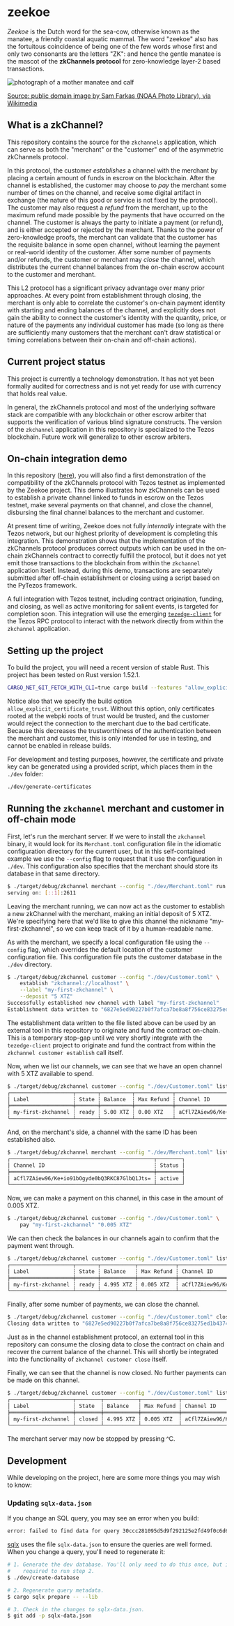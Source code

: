 # zeekoe

*Zeekoe* is the Dutch word for the sea-cow, otherwise known as the manatee, a friendly coastal
aquatic mammal. The word "zeekoe" also has the fortuitous coincidence of being one of the few words
whose first and only two consonants are the letters "ZK": and hence the gentle manatee is the mascot
of the **zkChannels protocol** for zero-knowledge layer-2 based transactions.

![photograph of a mother manatee and calf](https://upload.wikimedia.org/wikipedia/commons/thumb/d/da/Mother_manatee_and_calf.jpg/800px-Mother_manatee_and_calf.jpg)

[Source: public domain image by Sam Farkas (NOAA Photo Library), via Wikimedia](https://en.wikipedia.org/wiki/File:Mother_manatee_and_calf.jpg)

## What is a zkChannel?

This repository contains the source for the `zkchannels` application, which can serve as both the
"merchant" or the "customer" end of the asymmetric zkChannels protocol.

In this protocol, the customer *establishes* a channel with the merchant by placing a certain amount
of funds in escrow on the blockchain. After the channel is established, the customer may choose to
*pay* the merchant some number of times on the channel, and receive some digital artifact in
exchange (the nature of this good or service is not fixed by the protocol). The customer may also
request a *refund* from the merchant, up to the maximum refund made possible by the payments that
have occurred on the channel. The customer is always the party to initiate a payment (or refund),
and is either accepted or rejected by the merchant. Thanks to the power of zero-knowledge proofs,
the merchant can validate that the customer has the requisite balance in some open channel, without
learning the payment or real-world identity of the customer. After some number of payments and/or
refunds, the customer or merchant may *close* the channel, which distributes the current channel
balances from the on-chain escrow account to the customer and merchant.

This L2 protocol has a significant privacy advantage over many prior approaches. 
At every point from establishment through closing, the merchant is only able to
correlate the customer's on-chain payment identity with starting and ending balances of the channel,
and explicitly does not gain the ability to connect the customer's identity with the quantity,
price, or nature of the payments any individual customer has made (so long as there are sufficiently
many customers that the merchant can't draw statistical or timing correlations between their
on-chain and off-chain actions).

## Current project status

This project is currently a technology demonstration. It has not yet been formally audited for
correctness and is not yet ready for use with currency that holds real value.

In general, the zkChannels protocol and most of the underlying software stack are compatible with
any blockchain or other escrow arbiter that supports the verification of various blind signature
constructs. The version of the `zkchannel` application in this repository is specialized to the
Tezos blockchain. Future work will generalize to other escrow arbiters.

## On-chain integration demo

In this repository ([here](https://github.com/boltlabs-inc/zeekoe/blob/demo/pytezos-demo/README.md)), you will also find a first demonstration of the compatibility of
the zkChannels protocol with Tezos testnet as implemented by the Zeekoe project. This demo
illustrates how zkChannels can be used to establish a private channel linked to funds in escrow on
the Tezos testnet, make several payments on that channel, and close the channel, disbursing the
final channel balances to the merchant and customer.

At present time of writing, Zeekoe does not fully _internally_ integrate with the Tezos network, but
our highest priority of development is completing this integration. This demonstration shows that
the implementation of the zkChannels protocol produces correct outputs which can be used in the
on-chain zkChannels contract to correctly fulfill the protocol, but it does not yet emit those
transactions to the blockchain from within the `zkchannel` application itself. Instead, during this
demo, transactions are separately submitted after off-chain establishment or closing using a script
based on the PyTezos framework.

A full integration with Tezos testnet, including contract origination, funding, and closing, as
well as active monitoring for salient events, is targeted for completion soon. This integration will
use the emerging [`tezedge-client`](https://github.com/tezedge/tezedge-client) for the Tezos RPC
protocol to interact with the network directly from within the `zkchannel` application.

## Setting up the project

To build the project, you will need a recent version of stable Rust. This project has been tested on
Rust version 1.52.1.

```bash
CARGO_NET_GIT_FETCH_WITH_CLI=true cargo build --features "allow_explicit_certificate_trust"
```

Notice also that we specify the build option `allow_explicit_certificate_trust`. Without this
option, only certificates rooted at the webpki roots of trust would be trusted, and the customer
would reject the connection to the merchant due to the bad certificate. Because this decreases the
trustworthiness of the authentication between the merchant and customer, this is only intended for
use in testing, and cannot be enabled in release builds.

For development and testing purposes, however, the certificate and private key can be generated
using a provided script, which places them in the `./dev` folder:

```bash
./dev/generate-certificates
```

## Running the `zkchannel` merchant and customer in off-chain mode

First, let's run the merchant server. If we were to install the `zkchannel` binary, it would look
for its `Merchant.toml` configuration file in the idiomatic configuration directory for the current
user, but in this self-contained example we use the `--config` flag to request that it use the
configuration in `./dev`. This configuration also specifies that the merchant should store its
database in that same directory.

```bash
$ ./target/debug/zkchannel merchant --config "./dev/Merchant.toml" run
serving on: [::1]:2611
```

Leaving the merchant running, we can now act as the customer to establish a new zkChannel with
the merchant, making an initial deposit of 5 XTZ. We're specifying here that we'd like to give this
channel the nickname "my-first-zkchannel", so we can keep track of it by a human-readable name.

As with the merchant, we specify a local configuration file using the `--config` flag, which
overrides the default location of the customer configuration file. This configuration file puts the
customer database in the `./dev` directory.

```bash
$ ./target/debug/zkchannel customer --config "./dev/Customer.toml" \
    establish "zkchannel://localhost" \
    --label "my-first-zkchannel" \
    --deposit "5 XTZ"
Successfully established new channel with label "my-first-zkchannel"
Establishment data written to "6827e5ed90227b0f7afca7be8a8f756ce83275ed1b43744a0bcec695b43526db.establish.json"
```

The establishment data written to the file listed above can be used by an external tool in this
repository to originate and fund the contract on-chain. This is a temporary stop-gap until we very
shortly integrate with the `tezedge-client` project to originate and fund the contract from within
the `zkchannel customer establish` call itself.

Now, when we list our channels, we can see that we have an open channel with 5 XTZ available to spend.

```bash
$ ./target/debug/zkchannel customer --config "./dev/Customer.toml" list
┌────────────────────┬───────┬──────────┬────────────┬──────────────────────────────────────────────┐
│ Label              ┆ State ┆ Balance  ┆ Max Refund ┆ Channel ID                                   │
╞════════════════════╪═══════╪══════════╪════════════╪══════════════════════════════════════════════╡
│ my-first-zkchannel ┆ ready ┆ 5.00 XTZ ┆ 0.00 XTZ   ┆ aCfl7ZAiew96/Ke+io91bOgyde0bQ3RKC87GlbQ1Jts= │
└────────────────────┴───────┴──────────┴────────────┴──────────────────────────────────────────────┘
```

And, on the merchant's side, a channel with the same ID has been established also.

```bash
$ ./target/debug/zkchannel merchant --config "./dev/Merchant.toml" list
┌──────────────────────────────────────────────┬────────┐
│ Channel ID                                   ┆ Status │
╞══════════════════════════════════════════════╪════════╡
│ aCfl7ZAiew96/Ke+io91bOgyde0bQ3RKC87GlbQ1Jts= ┆ active │
└──────────────────────────────────────────────┴────────┘
```

Now, we can make a payment on this channel, in this case in the amount of 0.005 XTZ.

```bash
$ ./target/debug/zkchannel customer --config "./dev/Customer.toml" \
    pay "my-first-zkchannel" "0.005 XTZ"
```

We can then check the balances in our channels again to confirm that the payment went through.

```bash
$ ./target/debug/zkchannel customer --config "./dev/Customer.toml" list
┌────────────────────┬───────┬───────────┬────────────┬──────────────────────────────────────────────┐
│ Label              ┆ State ┆ Balance   ┆ Max Refund ┆ Channel ID                                   │
╞════════════════════╪═══════╪═══════════╪════════════╪══════════════════════════════════════════════╡
│ my-first-zkchannel ┆ ready ┆ 4.995 XTZ ┆ 0.005 XTZ  ┆ aCfl7ZAiew96/Ke+io91bOgyde0bQ3RKC87GlbQ1Jts= │
└────────────────────┴───────┴───────────┴────────────┴──────────────────────────────────────────────┘
```

Finally, after some number of payments, we can close the channel.

```bash
$ ./target/debug/zkchannel customer --config "./dev/Customer.toml" close --force my-first-zkchannel
Closing data written to "6827e5ed90227b0f7afca7be8a8f756ce83275ed1b43744a0bcec695b43526db.close.json"
```

Just as in the channel establishment protocol, an external tool in this repository can consume the
closing data to close the contract on chain and recover the current balance of the channel. This
will shortly be integrated into the functionality of `zkchannel customer close` itself.

Finally, we can see that the channel is now closed. No further payments can be made on this channel.

```bash
$ ./target/debug/zkchannel customer --config "./dev/Customer.toml" list
┌────────────────────┬────────┬───────────┬────────────┬──────────────────────────────────────────────┐
│ Label              ┆ State  ┆ Balance   ┆ Max Refund ┆ Channel ID                                   │
╞════════════════════╪════════╪═══════════╪════════════╪══════════════════════════════════════════════╡
│ my-first-zkchannel ┆ closed ┆ 4.995 XTZ ┆ 0.005 XTZ  ┆ aCfl7ZAiew96/Ke+io91bOgyde0bQ3RKC87GlbQ1Jts= │
└────────────────────┴────────┴───────────┴────────────┴──────────────────────────────────────────────┘
```

The merchant server may now be stopped by pressing ^C.

## Development

While developing on the project, here are some more things you may wish to know:

### Updating `sqlx-data.json`

If you change an SQL query, you may see an error when you build:

```bash
error: failed to find data for query 30ccc281095d5d9f292125e2fd49f0c6d65d62bce30422c24cb37e2f5e2c6c33 at line 321 column 1
```

[sqlx][] uses the file `sqlx-data.json` to ensure the queries are well formed.
When you change a query, you'll need to regenerate it:

```bash
# 1. Generate the dev database. You'll only need to do this once, but it's
#    required to run step 2.
$ ./dev/create-database

# 2. Regenerate query metadata.
$ cargo sqlx prepare -- --lib

# 3. Check in the changes to sqlx-data.json.
$ git add -p sqlx-data.json
```

[sqlx]: https://github.com/launchbadge/sqlx
